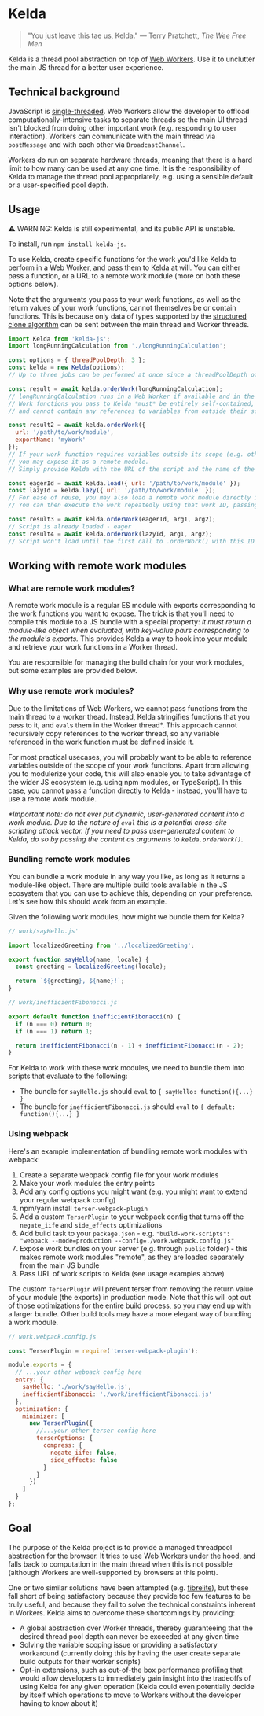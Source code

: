 # Kelda

> "You just leave this tae us, Kelda."
> ― Terry Pratchett, _The Wee Free Men_

Kelda is a thread pool abstraction on top of [Web Workers](https://developer.mozilla.org/en-US/docs/Web/API/Web_Workers_API/Using_web_workers). Use it to unclutter the main JS thread for a better user experience.

## Technical background

JavaScript is [single-threaded](https://developer.mozilla.org/en-US/docs/Glossary/Main_thread). Web Workers allow the developer to offload computationally-intensive tasks to separate threads so the main UI thread isn't blocked from doing other important work (e.g. responding to user interaction). Workers can communicate with the main thread via `postMessage` and with each other via `BroadcastChannel`.

Workers do run on separate hardware threads, meaning that there is a hard limit to how many can be used at any one time. It is the responsibility of Kelda to manage the thread pool appropriately, e.g. using a sensible default or a user-specified pool depth.

## Usage

⚠️ WARNING: Kelda is still experimental, and its public API is unstable.

To install, run `npm install kelda-js`.

To use Kelda, create specific functions for the work you'd like Kelda to perform in a Web Worker, and pass them to Kelda at will. You can either pass a function, or a URL to a remote work module (more on both these options below).

Note that the arguments you pass to your work functions, as well as the return values of your work functions, cannot themselves be or contain functions. This is because only data of types supported by the [structured clone algorithm](https://developer.mozilla.org/en-US/docs/Web/API/Web_Workers_API/Structured_clone_algorithm) can be sent between the main thread and Worker threads.

```js
import Kelda from 'kelda-js';
import longRunningCalculation from './longRunningCalculation';

const options = { threadPoolDepth: 3 };
const kelda = new Kelda(options);
// Up to three jobs can be performed at once since a threadPoolDepth of 3 was specified.

const result = await kelda.orderWork(longRunningCalculation);
// longRunningCalculation runs in a Web Worker if available and in the main thread if not.
// Work functions you pass to Kelda *must* be entirely self-contained,
// and cannot contain any references to variables from outside their scope.

const result2 = await kelda.orderWork({
  url: '/path/to/work/module',
  exportName: 'myWork'
});
// If your work function requires variables outside its scope (e.g. other modules),
// you may expose it as a remote module.
// Simply provide Kelda with the URL of the script and the name of the work export (defaults to "default")

const eagerId = await kelda.load({ url: '/path/to/work/module' });
const lazyId = kelda.lazy({ url: '/path/to/work/module' });
// For ease of reuse, you may also load a remote work module directly into Kelda in exchange for a work ID.
// You can then execute the work repeatedly using that work ID, passing different arguments as needed.

const result3 = await kelda.orderWork(eagerId, arg1, arg2);
// Script is already loaded - eager
const result4 = await kelda.orderWork(lazyId, arg1, arg2);
// Script won't load until the first call to .orderWork() with this ID - lazy
```

## Working with remote work modules

### What are remote work modules?

A remote work module is a regular ES module with exports corresponding to the work functions you want to expose. The trick is that you'll need to compile this module to a JS bundle with a special property: _it must return a module-like object when evaluated, with key-value pairs corresponding to the module's exports._ This provides Kelda a way to hook into your module and retrieve your work functions in a Worker thread.

You are responsible for managing the build chain for your work modules, but some examples are provided below.

### Why use remote work modules?

Due to the limitations of Web Workers, we cannot pass functions from the main thread to a worker thead. Instead, Kelda stringifies functions that you pass to it, and `eval`s them in the Worker thread\*. This approach cannot recursively copy references to the worker thread, so any variable referenced in the work function must be defined inside it.

For most practical usecases, you will probably want to be able to reference variables outside of the scope of your work functions. Apart from allowing you to modulerize your code, this will also enable you to take advantage of the wider JS ecosystem (e.g. using npm modules, or TypeScript). In this case, you cannot pass a function directly to Kelda - instead, you'll have to use a remote work module.

_\*Important note: do not ever put dynamic, user-generated content into a work module. Due to the nature of `eval` this is a potential cross-site scripting attack vector. If you need to pass user-generated content to Kelda, do so by passing the content as arguments to `kelda.orderWork()`._

### Bundling remote work modules

You can bundle a work module in any way you like, as long as it returns a module-like object. There are multiple build tools available in the JS ecosystem that you can use to achieve this, depending on your preference. Let's see how this should work from an example.

Given the following work modules, how might we bundle them for Kelda?

```js
// work/sayHello.js'

import localizedGreeting from '../localizedGreeting';

export function sayHello(name, locale) {
  const greeting = localizedGreeting(locale);

  return `${greeting}, ${name}!`;
}
```

```js
// work/inefficientFibonacci.js'

export default function inefficientFibonacci(n) {
  if (n === 0) return 0;
  if (n === 1) return 1;

  return inefficientFibonacci(n - 1) + inefficientFibonacci(n - 2);
}
```

For Kelda to work with these work modules, we need to bundle them into scripts that evaluate to the following:

- The bundle for `sayHello.js` should `eval` to `{ sayHello: function(){...} }`
- The bundle for `inefficientFibonacci.js` should `eval` to `{ default: function(){...} }`

### Using webpack

Here's an example implementation of bundling remote work modules with webpack:

1. Create a separate webpack config file for your work modules
2. Make your work modules the entry points
3. Add any config options you might want (e.g. you might want to extend your regular webpack config)
4. npm/yarn install `terser-webpack-plugin`
5. Add a custom `TerserPlugin` to your webpack config that turns off the `negate_iife` and `side_effects` optimizations
6. Add build task to your `package.json` - e.g. `"build-work-scripts": "webpack --mode=production --config=./work.webpack.config.js"`
7. Expose work bundles on your server (e.g. through `public` folder) - this makes remote work modules "remote", as they are loaded separately from the main JS bundle
8. Pass URL of work scripts to Kelda (see usage examples above)

The custom `TerserPlugin` will prevent terser from removing the return value of your module (the exports) in production mode. Note that this will opt out of those optimizations for the entire build process, so you may end up with a larger bundle. Other build tools may have a more elegant way of bundling a work module.

```js
// work.webpack.config.js

const TerserPlugin = require('terser-webpack-plugin');

module.exports = {
  // ...your other webpack config here
  entry: {
    sayHello: './work/sayHello.js',
    inefficientFibonacci: './work/inefficientFibonacci.js'
  },
  optimization: {
    minimizer: [
      new TerserPlugin({
        //...your other terser config here
        terserOptions: {
          compress: {
            negate_iife: false,
            side_effects: false
          }
        }
      })
    ]
  }
};
```

## Goal

The purpose of the Kelda project is to provide a managed threadpool abstraction for the browser. It tries to use Web Workers under the hood, and falls back to computation in the main thread when this is not possible (although Workers are well-supported by browsers at this point).

One or two similar solutions have been attempted (e.g. [fibrelite](https://github.com/jameslmilner/fibrelite)), but these fall short of being satisfactory because they provide too few features to be truly useful, and because they fail to solve the technical constraints inherent in Workers. Kelda aims to overcome these shortcomings by providing:

- A global abstraction over Worker threads, thereby guaranteeing that the desired thread pool depth can never be exceeded at any given time
- Solving the variable scoping issue or providing a satisfactory workaround (currently doing this by having the user create separate build outputs for their worker scripts)
- Opt-in extensions, such as out-of-the box performance profiling that would allow developers to immediately gain insight into the tradeoffs of using Kelda for any given operation (Kelda could even potentially decide by itself which operations to move to Workers without the developer having to know about it)
